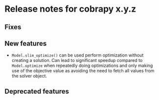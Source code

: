 # Release notes for cobrapy x.y.z

## Fixes

## New features

- `Model.slim_optimize()` can be used perform optimization without
  creating a solution. Can lead to significant speedup compared to
  `Model.optimize` when repeatedly doing optimizations and only making
  use of the objective value as avoiding the need to fetch all values
  from the solver object.

## Deprecated features

